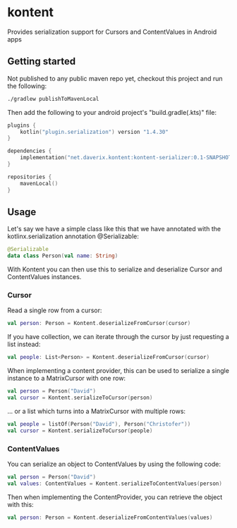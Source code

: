 # kontent
Provides serialization support for Cursors and ContentValues in Android apps

## Getting started
Not published to any public maven repo yet, checkout this project and run the following:
```bash
./gradlew publishToMavenLocal
```

Then add the following to your android project's "build.gradle(.kts)" file:
```kotlin
plugins {
    kotlin("plugin.serialization") version "1.4.30"
}

dependencies {
    implementation("net.daverix.kontent:kontent-serializer:0.1-SNAPSHOT")
}

repositories {
    mavenLocal()
}
```

## Usage
Let's say we have a simple class like this that we have annotated with the kotlinx.serialization 
annotation @Serializable:
```kotlin
@Serializable
data class Person(val name: String)
```

With Kontent you can then use this to serialize and deserialize Cursor and ContentValues instances.

### Cursor
Read a single row from a cursor:
```kotlin
val person: Person = Kontent.deserializeFromCursor(cursor)
```

If you have collection, we can iterate through the cursor by just requesting a list instead:
```kotlin
val people: List<Person> = Kontent.deserializeFromCursor(cursor)
```

When implementing a content provider, this can be used to serialize a single instance to a 
MatrixCursor with one row:
```kotlin
val person = Person("David")
val cursor = Kontent.serializeToCursor(person)
```

... or a list which turns into a MatrixCursor with multiple rows:
```kotlin
val people = listOf(Person("David"), Person("Christofer"))
val cursor = Kontent.serializeToCursor(people)
```

### ContentValues
You can serialize an object to ContentValues by using the following code:
```kotlin
val person = Person("David")
val values: ContentValues = Kontent.serializeToContentValues(person)
```

Then when implementing the ContentProvider, you can retrieve the object with this:
```kotlin
val person: Person = Kontent.deserializeFromContentValues(values)
```
